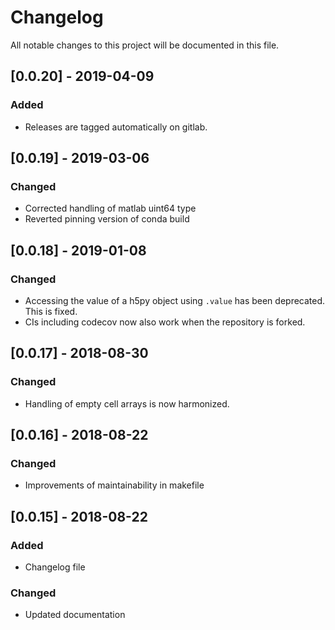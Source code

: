 # Changelog
All notable changes to this project will be documented in this file.

## [0.0.20] - 2019-04-09

### Added

- Releases are tagged automatically on gitlab.

## [0.0.19] - 2019-03-06

### Changed

- Corrected handling of matlab uint64 type
- Reverted pinning version of conda build

## [0.0.18] - 2019-01-08

### Changed

- Accessing the value of a h5py object using `.value` has been deprecated. This is fixed.
- CIs including codecov now also work when the repository is forked.

## [0.0.17] - 2018-08-30

### Changed

- Handling of empty cell arrays is now harmonized.

## [0.0.16] - 2018-08-22

### Changed

- Improvements of maintainability in makefile

## [0.0.15] - 2018-08-22

### Added

- Changelog file

### Changed

- Updated documentation